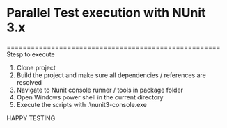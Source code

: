 # Parallel Test execution with NUnit 3.x
=====================================================
Stesp to execute

1. Clone project
2. Build the project and make sure all dependencies / references are resolved
3. Navigate to Nunit console runner / tools in package folder
4. Open Windows power shell in the current directory
5. Execute the scripts with  .\nunit3-console.exe <path to SpecflowSeleniumParallel.dll>
  
  HAPPY TESTING

